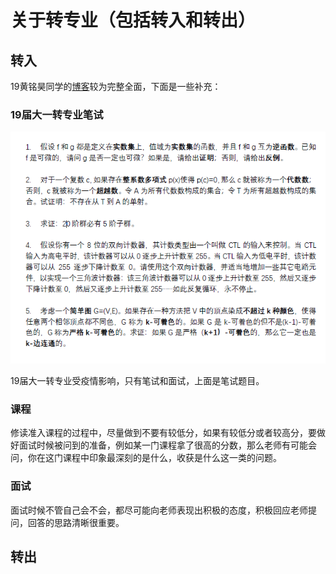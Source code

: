 # 关于转专业（包括转入和转出）

## 转入

19黄铭昊同学的[博客](http://www.neptuuz.com/wordpress/?p=457)较为完整全面，下面是一些补充：

### 19届大一转专业笔试

![PNG](\images\考试题.png)

19届大一转专业受疫情影响，只有笔试和面试，上面是笔试题目。

### 课程

修读准入课程的过程中，尽量做到不要有较低分，如果有较低分或者较高分，要做好面试时候被问到的准备，例如某一门课程拿了很高的分数，那么老师有可能会问，你在这门课程中印象最深刻的是什么，收获是什么这一类的问题。

### 面试

面试时候不管自己会不会，都尽可能向老师表现出积极的态度，积极回应老师提问，回答的思路清晰很重要。

## 转出
